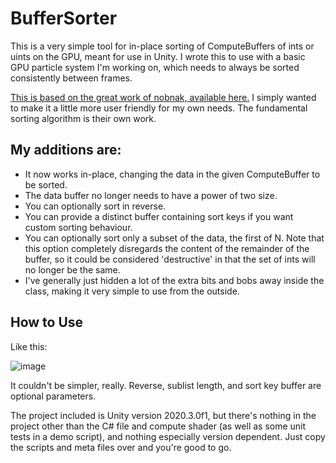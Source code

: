 # BufferSorter
This is a very simple tool for in-place sorting of ComputeBuffers of ints or uints on the GPU, meant for use in Unity. I wrote this to use with a basic GPU particle system I'm working on, which needs to always be sorted consistently between frames.

[This is based on the great work of nobnak, available here.](https://github.com/nobnak/GPUMergeSortForUnity) I simply wanted to make it a little more user friendly for my own needs. The fundamental sorting algorithm is their own work.

## My additions are:

* It now works in-place, changing the data in the given ComputeBuffer to be sorted.
* The data buffer no longer needs to have a power of two size.
* You can optionally sort in reverse.
* You can provide a distinct buffer containing sort keys if you want custom sorting behaviour.
* You can optionally sort only a subset of the data, the first of N. Note that this option completely disregards the content of the remainder of the buffer, so it could be considered 'destructive' in that the set of ints will no longer be the same.
* I've generally just hidden a lot of the extra bits and bobs away inside the class, making it very simple to use from the outside.

## How to Use

Like this:

![image](https://user-images.githubusercontent.com/18707147/126571298-38079350-4d3f-412f-8b92-2a69666b5f29.png)
 
 It couldn't be simpler, really. Reverse, sublist length, and sort key buffer are optional parameters.

The project included is Unity version 2020.3.0f1, but there's nothing in the project other than the C# file and compute shader (as well as some unit tests in a demo script), and nothing especially version dependent. Just copy the scripts and meta files over and you're good to go.
